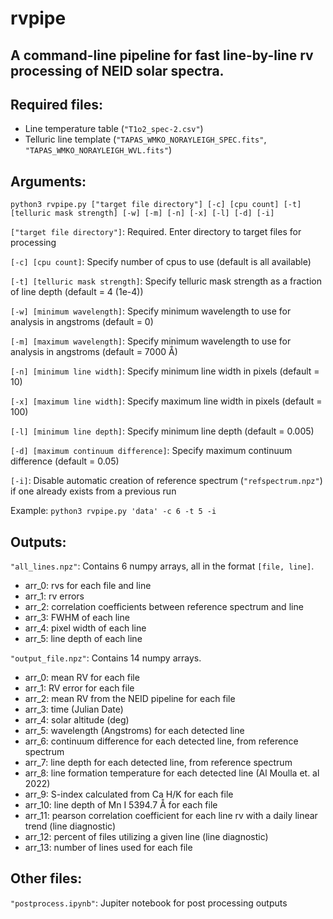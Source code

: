# rvpipe
## A command-line pipeline for fast line-by-line rv processing of NEID solar spectra.

## Required files: 
- Line temperature table (`"T1o2_spec-2.csv"`)
- Telluric line template (`"TAPAS_WMKO_NORAYLEIGH_SPEC.fits"`, `"TAPAS_WMKO_NORAYLEIGH_WVL.fits"`)

## Arguments:

`python3 rvpipe.py ["target file directory"] [-c] [cpu count] [-t] [telluric mask strength] [-w] [-m] [-n] [-x] [-l] [-d] [-i]`

`["target file directory"]`: Required. Enter directory to target files for processing

`[-c] [cpu count]`: Specify number of cpus to use (default is all available)

`[-t] [telluric mask strength]`: Specify telluric mask strength as a fraction of line depth (default = 4 (1e-4))

`[-w] [minimum wavelength]`: Specify minimum wavelength to use for analysis in angstroms (default = 0)

`[-m] [maximum wavelength]`: Specify minimum wavelength to use for analysis in angstroms (default = 7000 Å)

`[-n] [minimum line width]`: Specify minimum line width in pixels (default = 10)

`[-x] [maximum line width]`: Specify maximum line width in pixels (default = 100)

`[-l] [minimum line depth]`: Specify minimum line depth (default = 0.005)

`[-d] [maximum continuum difference]`: Specify maximum continuum difference (default = 0.05)

`[-i]`: Disable automatic creation of reference spectrum (`"refspectrum.npz"`) if one already exists from a previous run

Example: `python3 rvpipe.py 'data' -c 6 -t 5 -i`

## Outputs:

`"all_lines.npz"`: Contains 6 numpy arrays, all in the format `[file, line]`.
- arr_0: rvs for each file and line
- arr_1: rv errors
- arr_2: correlation coefficients between reference spectrum and line
- arr_3: FWHM of each line
- arr_4: pixel width of each line
- arr_5: line depth of each line

`"output_file.npz"`: Contains 14 numpy arrays.
- arr_0: mean RV for each file
- arr_1: RV error for each file
- arr_2: mean RV from the NEID pipeline for each file
- arr_3: time (Julian Date)
- arr_4: solar altitude (deg)
- arr_5: wavelength (Angstroms) for each detected line
- arr_6: continuum difference for each detected line, from reference spectrum
- arr_7: line depth for each detected line, from reference spectrum
- arr_8: line formation temperature for each detected line (Al Moulla et. al 2022)
- arr_9: S-index calculated from Ca H/K for each file
- arr_10: line depth of Mn I 5394.7 Å for each file
- arr_11: pearson correlation coefficient for each line rv with a daily linear trend (line diagnostic)
- arr_12: percent of files utilizing a given line (line diagnostic)
- arr_13: number of lines used for each file

## Other files:

`"postprocess.ipynb"`: Jupiter notebook for post processing outputs